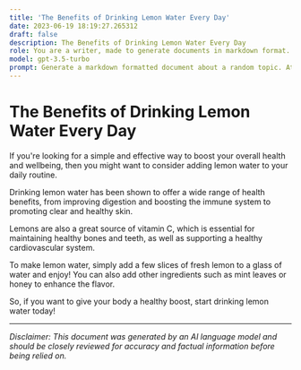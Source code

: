 ```yaml
---
title: 'The Benefits of Drinking Lemon Water Every Day'
date: 2023-06-19 18:19:27.265312
draft: false
description: The Benefits of Drinking Lemon Water Every Day
role: You are a writer, made to generate documents in markdown format. It is very important that all of the documents you generate are in valid markdown format.
model: gpt-3.5-turbo
prompt: Generate a markdown formatted document about a random topic. At the bottom, include a disclaimer explaining that the document was generated by you. The first line of the document should be the title. Make sure that the entire document is in proper markdown format, using a mix of various tags to make the document visually appealing.
---
```


# The Benefits of Drinking Lemon Water Every Day

If you're looking for a simple and effective way to boost your overall health and wellbeing, then you might want to consider adding lemon water to your daily routine.

Drinking lemon water has been shown to offer a wide range of health benefits, from improving digestion and boosting the immune system to promoting clear and healthy skin.

Lemons are also a great source of vitamin C, which is essential for maintaining healthy bones and teeth, as well as supporting a healthy cardiovascular system.

To make lemon water, simply add a few slices of fresh lemon to a glass of water and enjoy! You can also add other ingredients such as mint leaves or honey to enhance the flavor.

So, if you want to give your body a healthy boost, start drinking lemon water today!

---

*Disclaimer: This document was generated by an AI language model and should be closely reviewed for accuracy and factual information before being relied on.*
